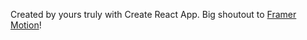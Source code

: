 Created by yours truly with Create React App. Big shoutout to [Framer Motion](https://www.framer.com/motion/)!